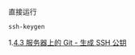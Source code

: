 直接运行 


```git
ssh-keygen
```

1.[4.3 服务器上的 Git - 生成 SSH 公钥](https://git-scm.com/book/zh/v2/服务器上的-Git-生成-SSH-公钥)